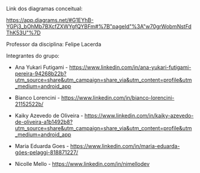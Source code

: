 Link dos diagramas conceitual:

https://app.diagrams.net/#G1EYhB-YGPj3_bOhMb7BXcfZXWYgfQYBFm#%7B"pageId"%3A"w70grWobmNstFdThK53U"%7D

Professor da disciplina: Felipe Lacerda

Integrantes do grupo: 

- Ana Yukari Futigami - https://www.linkedin.com/in/ana-yukari-futigami-pereira-94268b22b?utm_source=share&utm_campaign=share_via&utm_content=profile&utm_medium=android_app

- Bianco Lorencini - https://www.linkedin.com/in/bianco-lorencini-21152522b/

- Kaiky Azevedo de Oliveira - https://www.linkedin.com/in/kaiky-azevedo-de-oliveira-a1b1492b8?utm_source=share&utm_campaign=share_via&utm_content=profile&utm_medium=android_app

- Maria Eduarda Goes - https://www.linkedin.com/in/maria-eduarda-góes-pelaggi-818871227/

- Nicolle Mello - https://www.linkedin.com/in/nimellodev
